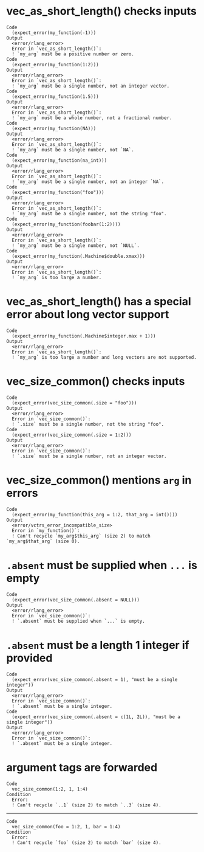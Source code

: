 # vec_as_short_length() checks inputs

    Code
      (expect_error(my_function(-1)))
    Output
      <error/rlang_error>
      Error in `vec_as_short_length()`:
      ! `my_arg` must be a positive number or zero.
    Code
      (expect_error(my_function(1:2)))
    Output
      <error/rlang_error>
      Error in `vec_as_short_length()`:
      ! `my_arg` must be a single number, not an integer vector.
    Code
      (expect_error(my_function(1.5)))
    Output
      <error/rlang_error>
      Error in `vec_as_short_length()`:
      ! `my_arg` must be a whole number, not a fractional number.
    Code
      (expect_error(my_function(NA)))
    Output
      <error/rlang_error>
      Error in `vec_as_short_length()`:
      ! `my_arg` must be a single number, not `NA`.
    Code
      (expect_error(my_function(na_int)))
    Output
      <error/rlang_error>
      Error in `vec_as_short_length()`:
      ! `my_arg` must be a single number, not an integer `NA`.
    Code
      (expect_error(my_function("foo")))
    Output
      <error/rlang_error>
      Error in `vec_as_short_length()`:
      ! `my_arg` must be a single number, not the string "foo".
    Code
      (expect_error(my_function(foobar(1:2))))
    Output
      <error/rlang_error>
      Error in `vec_as_short_length()`:
      ! `my_arg` must be a single number, not `NULL`.
    Code
      (expect_error(my_function(.Machine$double.xmax)))
    Output
      <error/rlang_error>
      Error in `vec_as_short_length()`:
      ! `my_arg` is too large a number.

# vec_as_short_length() has a special error about long vector support

    Code
      (expect_error(my_function(.Machine$integer.max + 1)))
    Output
      <error/rlang_error>
      Error in `vec_as_short_length()`:
      ! `my_arg` is too large a number and long vectors are not supported.

# vec_size_common() checks inputs

    Code
      (expect_error(vec_size_common(.size = "foo")))
    Output
      <error/rlang_error>
      Error in `vec_size_common()`:
      ! `.size` must be a single number, not the string "foo".
    Code
      (expect_error(vec_size_common(.size = 1:2)))
    Output
      <error/rlang_error>
      Error in `vec_size_common()`:
      ! `.size` must be a single number, not an integer vector.

# vec_size_common() mentions `arg` in errors

    Code
      (expect_error(my_function(this_arg = 1:2, that_arg = int())))
    Output
      <error/vctrs_error_incompatible_size>
      Error in `my_function()`:
      ! Can't recycle `my_arg$this_arg` (size 2) to match `my_arg$that_arg` (size 0).

# `.absent` must be supplied when `...` is empty

    Code
      (expect_error(vec_size_common(.absent = NULL)))
    Output
      <error/rlang_error>
      Error in `vec_size_common()`:
      ! `.absent` must be supplied when `...` is empty.

# `.absent` must be a length 1 integer if provided

    Code
      (expect_error(vec_size_common(.absent = 1), "must be a single integer"))
    Output
      <error/rlang_error>
      Error in `vec_size_common()`:
      ! `.absent` must be a single integer.
    Code
      (expect_error(vec_size_common(.absent = c(1L, 2L)), "must be a single integer"))
    Output
      <error/rlang_error>
      Error in `vec_size_common()`:
      ! `.absent` must be a single integer.

# argument tags are forwarded

    Code
      vec_size_common(1:2, 1, 1:4)
    Condition
      Error:
      ! Can't recycle `..1` (size 2) to match `..3` (size 4).

---

    Code
      vec_size_common(foo = 1:2, 1, bar = 1:4)
    Condition
      Error:
      ! Can't recycle `foo` (size 2) to match `bar` (size 4).

